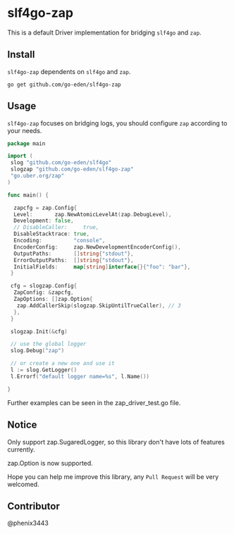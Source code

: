 # slf4go-zap

This is a default Driver implementation for bridging `slf4go` and `zap`.

## Install

`slf4go-zap` dependents on `slf4go` and `zap`.

``` shell
go get github.com/go-eden/slf4go-zap
```

## Usage

`slf4go-zap` focuses on bridging logs, you should configure `zap` according to your needs.

```go
package main

import (
 slog "github.com/go-eden/slf4go"
 slogzap "github.com/go-eden/slf4go-zap"
 "go.uber.org/zap"
)

func main() {

  zapcfg = zap.Config{
  Level:       zap.NewAtomicLevelAt(zap.DebugLevel),
  Development: false,
  // DisableCaller:     true,
  DisableStacktrace: true,
  Encoding:          "console",
  EncoderConfig:     zap.NewDevelopmentEncoderConfig(),
  OutputPaths:       []string{"stdout"},
  ErrorOutputPaths:  []string{"stdout"},
  InitialFields:     map[string]interface{}{"foo": "bar"},
 }

 cfg = slogzap.Config{
  ZapConfig: &zapcfg,
  ZapOptions: []zap.Option{
   zap.AddCallerSkip(slogzap.SkipUntilTrueCaller), // 3
  },
 }

 slogzap.Init(&cfg)

 // use the global logger
 slog.Debug("zap")

 // or create a new one and use it
 l := slog.GetLogger()
 l.Errorf("default logger name=%s", l.Name())

}

```

Further examples can be seen in the zap_driver_test.go file.

## Notice

Only support zap.SugaredLogger, so this library don't have lots of features currently.

zap.Option is now supported.

Hope you can help me improve this library, any `Pull Request` will be very welcomed.

## Contributor

@phenix3443
